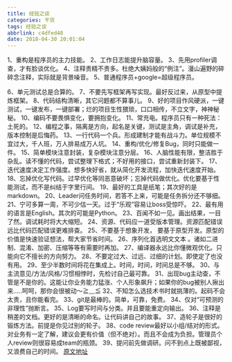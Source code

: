 ```yaml
---
title: 经验之谈
categories: 干货
tags: 经验之谈
abbrlink: c4dfed48
date: 2018-04-30 20:01:04
---
```

1、重构是程序员的主力技能。
2、工作日志能提升脑容量。
3、先用profiler调查，才有脸谈优化。
4、注释贵精不贵多。杜绝大姨妈般的“例注”。漫山遍野的碎碎念注释，实际就是背景噪音。
5、普通程序员+google=超级程序员。
<!---more--->
6、单元测试总是合算的。
7、不要先写框架再写实现。最好反过来，从原型中提炼框架。
8、代码结构清晰，其它问题都不算事儿。
9、好的项目作风硬派，一键测试，一键发布，一键部署；烂的项目生性猥琐，口口相传，不立文字，神神秘秘。
10、编码不要畏惧变化，要拥抱变化。
11、常充电。程序员只有一种死法：土死的。
12、编程之事，隔离是方向，起名是关键，测试是主角，调试是补充，版本控制是后悔药。
13、一行代码一个兵。形成建制才能有战斗力。单位规模不宜过大，千人班，万人排易成万人坑。
14、重构/优化/修复Bug，同时只能做一件。
15、简单模块注意封装，复杂模块注意分层。
16、人脑性能有限，整洁胜于杂乱。读不懂的代码，尝试整理下格式；不好用的接口，尝试重新封装下。
17、迭代速度决定工作强度。想多快好省，就从简化开发流程，加快迭代速度开始。
18、忘掉优化写代码。过早优化等同恶意破坏；忘掉代码做优化。优化要基于性能测试，而不是纠结于字里行间。
19、最好的工具是纸笔；其次好的是markdown。
20、Leader问任务时间，若答不上来，可能是任务拆分还不够细。
21、宁可多算一周，不可少估一天。过于“乐观”容易让boss受惊吓。
22、最有用的语言是English。其次的可能是Python。
23、百闻不如一见。画出结果，一目了然。调试耗时将大大缩短。
24、资源、代码应一道受版本管理。资源匹配错误远比代码匹配错误更难排查。
25、不要基于想象开发， 要基于原型开发。原型的价值是快速验证想法，帮大家节省时间。
26、序列化首选明文文本 。诸如二进制、混淆、加密、压缩等等有需要时再加。
27、编译器永远比你懂微观优化。只能向它不擅长的方向努力。
28、不要定过大、过远、过细的计划。即使定了也没有用。
29、至少半数时间将花在集成上。时间，时间，时间总是不够。
30、与主流意见/方法/风格/习惯相悖时，先检讨自己最可靠。
31、出现bug主动查，不管是不是你的。这能让你业务能力猛涨、个人形象飙升；如果你的bug被别人揪出来.....呵呵，那你会很被动～≧﹏≦
32、不知怎么选技术书时就挑薄的。起码不会太贵，且你能看完。
33、git是最棒的。简单，可靠，免费。
34、仅对“可预测的非理性”抛断言。
35、Log要写时间与分类。并且要能重定向输出。
36、注释是稍差的文档。更好的是清晰的命名。让代码讲自己的故事。
37、造轮子是很好的锻炼方法。前提是你见过别的轮子。
38、code review最好以小组/结对的形式。对业务有一定了解，建议会更有价值（但不绝对）。而且不会成为负担。管理员个人review则很容易成team的瓶颈。
39、提问前先做调研。问不到点上既被鄙视，又浪费自己的时间。
[原文地址](http://www.zhihu.com/question/36426051/answer/76031743 )
